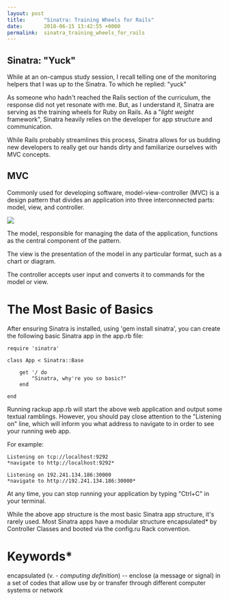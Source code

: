 ```yaml
---
layout: post
title:      "Sinatra: Training Wheels for Rails"
date:       2018-06-15 13:42:55 +0000
permalink:  sinatra_training_wheels_for_rails
---
```



## Sinatra: "Yuck"
While at an on-campus study session, I recall telling one of the monitoring helpers that I was up to the Sinatra. To which he replied: "yuck"

As someone who hadn't reached the Rails section of the curriculum, the response did not yet resonate with me. But, as I understand it, Sinatra are serving as the training wheels for Ruby on Rails. As a "*light weight* framework", Sinatra heavily relies on the developer for app structure and communication. 

While Rails probably streamlines this process, Sinatra allows for us budding new developers to really get our hands dirty and familiarize ourselves with MVC concepts. 

## MVC

Commonly used for developing software, model-view-controller (MVC) is a design pattern that divides an application into three interconnected parts: model, view, and controller. 

![](https://upload.wikimedia.org/wikipedia/commons/a/a0/MVC-Process.svg)


The model, responsible for managing the data of the application, functions as the central component of the pattern. 

The view is the presentation of the model in any particular format, such as a chart or diagram. 

The controller accepts user input and converts it to commands for the model or view. 

# The Most Basic of Basics

After ensuring Sinatra is installed, using 'gem install sinatra', you can create the following basic Sinatra app in the app.rb file:

    require 'sinatra'

    class App < Sinatra::Base
        
        get '/ do
            "Sinatra, why're you so basic?"
        end

    end

Running rackup app.rb will start the above web application and output some textual ramblings. However, you should pay close attention to the "Listening on" line, which will inform you what address to navigate to in order to see your running web app. 

For example:

    Listening on tcp://localhost:9292
    *navigate to http://localhost:9292*

    Listening on 192.241.134.186:30000
    *navigate to http://192.241.134.186:30000*

At any time, you can stop running your application by typing "Ctrl+C" in your terminal. 

While the above app structure is the most basic Sinatra app structure, it's rarely used. Most Sinatra apps have a modular structure encapsulated* by Controller Classes and booted via the config.ru Rack convention. 

# Keywords*

encapsulated (v. - *computing definition*) -- enclose (a message or signal) in a set of codes that allow use by or transfer through different computer systems or network
